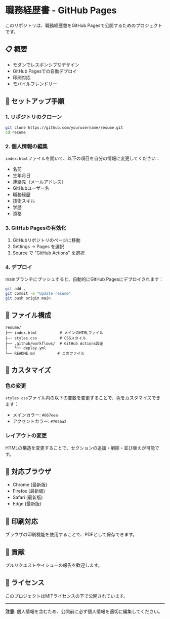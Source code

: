 # 職務経歴書 - GitHub Pages

このリポジトリは、職務経歴書をGitHub Pagesで公開するためのプロジェクトです。

## 📋 概要

- モダンでレスポンシブなデザイン
- GitHub Pagesでの自動デプロイ
- 印刷対応
- モバイルフレンドリー

## 🚀 セットアップ手順

### 1. リポジトリのクローン
```bash
git clone https://github.com/yourusername/resume.git
cd resume
```

### 2. 個人情報の編集
`index.html`ファイルを開いて、以下の項目を自分の情報に変更してください：

- 名前
- 生年月日
- 連絡先（メールアドレス）
- GitHubユーザー名
- 職務経歴
- 技術スキル
- 学歴
- 資格

### 3. GitHub Pagesの有効化

1. GitHubリポジトリのページに移動
2. Settings → Pages を選択
3. Source で "GitHub Actions" を選択

### 4. デプロイ

mainブランチにプッシュすると、自動的にGitHub Pagesにデプロイされます：

```bash
git add .
git commit -m "Update resume"
git push origin main
```

## 📁 ファイル構成

```
resume/
├── index.html          # メインのHTMLファイル
├── styles.css          # CSSスタイル
├── .github/workflows/  # GitHub Actions設定
│   └── deploy.yml
└── README.md          # このファイル
```

## 🎨 カスタマイズ

### 色の変更
`styles.css`ファイル内の以下の変数を変更することで、色をカスタマイズできます：

- メインカラー: `#667eea`
- アクセントカラー: `#764ba2`

### レイアウトの変更
HTMLの構造を変更することで、セクションの追加・削除・並び替えが可能です。

## 📱 対応ブラウザ

- Chrome (最新版)
- Firefox (最新版)
- Safari (最新版)
- Edge (最新版)

## 📄 印刷対応

ブラウザの印刷機能を使用することで、PDFとして保存できます。

## 🤝 貢献

プルリクエストやイシューの報告を歓迎します。

## 📄 ライセンス

このプロジェクトはMITライセンスの下で公開されています。

---

**注意**: 個人情報を含むため、公開前に必ず個人情報を適切に編集してください。

